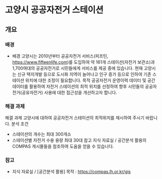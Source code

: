 # 고양시 공공자전거 스테이션

## 개요

### 배경 
 -  배경
고양시는 2010년부터 공공자전거 서비스(피프틴, https://www.fifteenlife.com)를 도입하여
약 161개 스테이션(자전거 보관소)과 1,700여대의 공공자전거로 시민들에게 서비스를 제공 중에 있습니다.
현재 고양시는 신규 택지개발 등으로 도시화 지역이 늘어나고
인구 증가 등으로 인하여 기존 스테이션 위치에 대한 조정이 필요합니다.
 목적
공공자전거 운영이력 데이터 및 공간 데이터를 활용하여 자전거 스테이션의 최적 위치를 선정하여
향후 시민들의 공공자전거(공유자전거) 사용에 대한 접근성을 개선하고자 합니다.


### 해결 과제

 해결 과제
고양시에 대하여 공공자전거 스테이션의 최적위치를 제시하여 주시기 바랍니다.
분석 조건
- 스테이션의 개수는 최대 300개소
- 스테이션별 자전거 수용 용량 최대 30대
 참고
지식 자료실 / 공간분석 활용의 COMPAS 게시물들을 참조하여 도움을 얻을 수 있습니다.


### 참고
 - 지식 자료실 / [공간분석 활용] 목적 : https://compas.lh.or.kr/gis